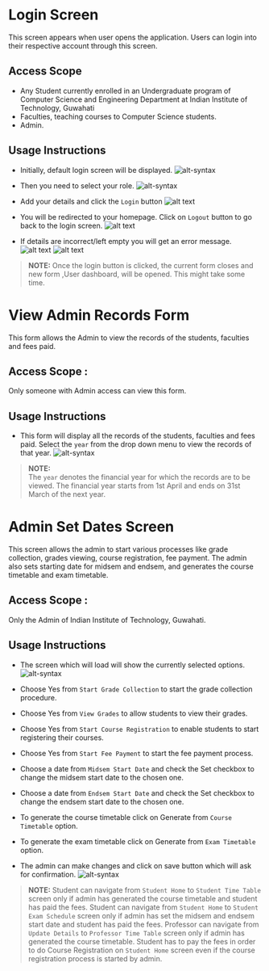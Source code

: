 [// ---------------------Log In ----------------------------]: <> 
# Login Screen
This screen appears when user opens the application. Users can login into their respective account through this screen.

## Access Scope
- Any Student currently enrolled in an Undergraduate program of Computer Science and Engineering Department at Indian Institute of Technology, Guwahati
- Faculties, teaching courses to Computer Science students.
- Admin.

## Usage Instructions

- Initially, default login screen will be displayed.
![alt-syntax](./assets/login_default.png)

- Then you need to select your role.
![alt-syntax](./assets/select_role_login.png)

- Add your details and click the `Login` button
![alt text](./assets/click_login.png)
- You will be redirected to your homepage. Click on `Logout` button to go back to the login screen.
![alt text](./assets/loggedin.png)

- If details are incorrect/left empty you will get an error message.
![alt text](./assets/invalid_login.png)
![alt text](./assets/empty_login.png)
  


> **NOTE:** 
Once the login button is clicked, the current form closes and new form ,User dashboard, will be opened. This might take some time.


[// ---------------------Admin View Records ----------------------------]: <> 


# View Admin Records Form
This form allows the Admin to view the records of the students, faculties and fees paid.

## Access Scope : 
Only someone with Admin access can view this form.

## Usage Instructions

- This form will display all the records of the students, faculties and fees paid. Select the `year` from the drop down menu to view the records of that year.
![alt-syntax](./assets/adminViewRecords.png)

> **NOTE:**  
> The `year` denotes the financial year for which the records are to be viewed. The financial year starts from 1st April and ends on 31st March of the next year.


[// ---------------------Admin Set Dates ----------------------------]: <> 


# Admin Set Dates Screen
This screen allows the admin to start various processes like grade collection, grades viewing, course registration, fee payment. The admin also sets starting date for midsem and endsem, and generates the course timetable and exam timetable.

## Access Scope : 
Only the Admin of Indian Institute of Technology, Guwahati.

## Usage Instructions

- The screen which will load will show the currently selected options.
![alt-syntax](./assets/SetDatesLandingPage.png)

- Choose Yes from `Start Grade Collection` to start the grade collection procedure.

- Choose Yes from `View Grades` to allow students to view their grades.

- Choose Yes from `Start Course Registration` to enable students to start registering their courses.

- Choose Yes from `Start Fee Payment` to start the fee payment process.

- Choose a date from `Midsem Start Date` and check the Set checkbox to change the midsem start date to the chosen one.

- Choose a date from `Endsem Start Date` and check the Set checkbox to change the endsem start date to the chosen one.

- To generate the course timetable click on Generate from `Course Timetable` option.

- To generate the exam timetable click on Generate from `Exam Timetable` option.

- The admin can make changes and click on save button which will ask for confirmation.
![alt-syntax](./assets/SetDatesSaveButton.png)

> **NOTE:** 
Student can navigate from `Student Home` to `Student Time Table` screen only if admin has generated the course timetable and student has paid the fees.
Student can navigate from `Student Home` to `Student Exam Schedule` screen only if admin has set the midsem and endsem start date and student has paid the fees.
Professor can navigate from `Update Details` to `Professor Time Table` screen only if admin has generated the course timetable.
Student has to pay the fees in order to do Course Registration on `Student Home` screen even if the course registration process is started by admin.

[//]: # (Author: Shivam Gupta)
